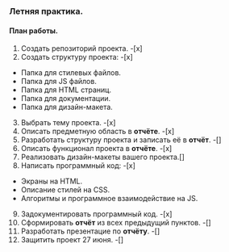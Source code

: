 ### Летняя практика.

#### План работы.

1. Создать репозиторий проекта. -[x]
2. Создать структуру проекта: -[x]
 * Папка для стилевых файлов.
 * Папка для JS файлов.
 * Папка для HTML страниц.
 * Папка для документации.
 * Папка для дизайн-макета.
3. Выбрать тему проекта. -[x]
4. Описать предметную область в **отчёте**. -[x]
5. Разработать структуру проекта и записать её в **отчёт**. -[]
6. Описать функционал проекта в **отчёте**. -[x]
7. Реализовать дизайн-макеты вашего проекта.[]
8. Написать программный код: -[x]
 * Экраны на HTML.
 * Описание стилей на CSS.
 * Алгоритмы и программное взаимодействие на JS.
9. Задокументировать программный код. -[x]
10. Сформировать **отчёт** из всех предыдущий пунктов. -[]
11. Разработать презентацие по **отчёту**. -[]
12. Защитить проект 27 июня. -[]
